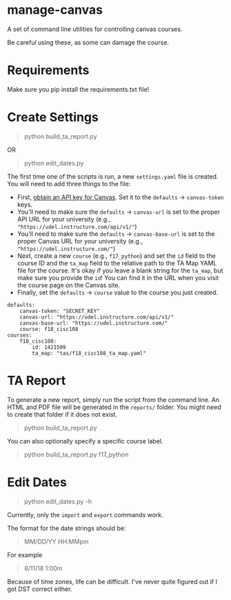 # manage-canvas
A set of command line utilities for controlling canvas courses.

Be careful using these, as some can damage the course.

# Requirements

Make sure you pip install the requirements.txt file!

# Create Settings

> python build_ta_report.py

OR

> python edit_dates.py

The first time one of the scripts is run, a new `settings.yaml` file is created. You will need to add three things to the file:

* First, [obtain an API key for Canvas](https://community.canvaslms.com/docs/DOC-10806-4214724194). Set it to the `defaults` -> `canvas-token` keys.
* You'll need to make sure the `defaults` -> `canvas-url` is set to the proper API URL for your university (e.g., `"https://udel.instructure.com/api/v1/"`)
* You'll need to make sure the `defaults` -> `canvas-base-url` is set to the proper Canvas URL for your university (e.g., `"https://udel.instructure.com/"`)
* Next, create a new `course` (e.g., `f17_python`) and set the `id` field to the course ID and the `ta_map` field to the relative path to the TA Map YAML file for the course. It's okay if you leave a blank string for the `ta_map`, but make sure you provide the `id`! You can find it in the URL when you visit the course page on the Canvas site.
* Finally, set the `defaults` -> `course` value to the course you just created.

```
defaults:
    canvas-token: "SECRET_KEY"
    canvas-url: "https://udel.instructure.com/api/v1/"
    canvas-base-url: "https://udel.instructure.com/"
    course: f18_cisc108
courses:
    f18_cisc108:
        id: 1421509
        ta_map: "tas/f18_cisc108_ta_map.yaml"
```

# TA Report

To generate a new report, simply run the script from the command line. An HTML and PDF file will be generated in the `reports/` folder. You might need to create that folder if it does not exist.

> python build_ta_report.py

You can also optionally specify a specific course label.

> python build_ta_report.py f17_python

# Edit Dates

> python edit_dates.py -h

Currently, only the `import` and `export` commands work. 

The format for the date strings should be:

> MM/DD/YY HH:MMpm

For example

> 8/11/18 1:00m

Because of time zones, life can be difficult. I've never quite figured out if I got DST correct either.
